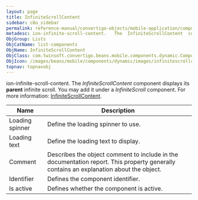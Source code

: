 ```yaml
---
layout: page
title: InfiniteScrollContent
sidebar: c8o_sidebar
permalink: reference-manual/convertigo-objects/mobile-application/components/list-components/infinitescrollcontent/
metadesc: ion-infinite-scroll-content.   The  InfiniteScrollContent  component displays its  parent  infinite scroll. You may add it under a  InfiniteScroll  co
ObjGroup: Lists
ObjCatName: list-components
ObjName: InfiniteScrollContent
ObjClass: com.twinsoft.convertigo.beans.mobile.components.dynamic.ComponentManager$1
ObjIcon: /images/beans/mobile/components/dynamic/images/infinitescrollcontent_color_32x32.png
topnav: topnavobj
---
```

ion-infinite-scroll-content. 
 The <i>InfiniteScrollContent</i> component displays its <b>parent</b> infinite scroll.
You may add it under a <i>InfiniteScroll</i> component.
For more information: <a href='https://ionicframework.com/docs/v3/api/components/infinite-scroll/InfiniteScroll/' target='_blank'>InfiniteScrollContent</a>.

Name | Description 
--- | ---
Loading spinner | Define the loading spinner to use.
Loading text | Define the loading text to display.
Comment | Describes the object comment to include in the documentation report.  This property generally contains an explanation about the object. 
Identifier | Defines the component identifier.  
Is active | Defines whether the component is active. 

